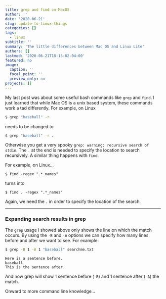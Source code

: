 ```yaml
---
title: grep and find on MacOS
author: ''
date: '2020-06-21'
slug: update-to-linux-things
categories: []
tags: 
  - linux
subtitle: ''
summary: 'The little differences between Mac OS and Linux Lite'
authors: []
lastmod: '2020-06-21T18:13:02-04:00'
featured: no
image:
  caption: ''
  focal_point: ''
  preview_only: no
projects: []
---
```


My last post was about some useful bash commands like `grep` and `find`. I just learned that while Mac OS is a unix based system, these commands work a tad differently. For example, on Linux 

```bash
$ grep "baseball" -r
```

needs to be changed to

```bash
$ grep "baseball" -r .
```

Otherwise you get a very spooky `grep: warning: recursive search of stdin`. The `.` at the end is needed to specify the location to search recursively. A similar thing happens with `find`.

For example, on Linux...

```
$ find -regex ".*_names"
```

turns into 

```
$ find . -regex ".*_names"
```

Again, we need the `.` in order to specify the location of the search.

---

### Expanding search results in grep

The `grep` usage I showed above only shows the line on which the match occurs. By using the `-B` and `-A` options we can specify how many lines before and after we want to see. For example: 


```bash
$ grep -B 1 -A 1 "baseball" searchme.txt
```

```
Here is a sentence before.
baseball
This is the sentence after.
```

And now grep will show 1 sentence before (`-B`) and 1 sentence after (`-A`) the match.

Onward to more command line knowledge...

